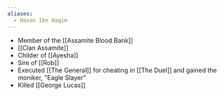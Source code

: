 ```yaml
---
aliases:
  - Hasan Ibn Haqim
---
```

- Member of the [[Assamite Blood Bank]]
- [[Clan Assamite]]
- Childer of [[Ayesha]]
- Sire of [[Rob]]
- Executed [[The General]] for cheating in [[The Duel]] and gained the moniker, "Eagle Slayer"
- Killed [[George Lucas]]